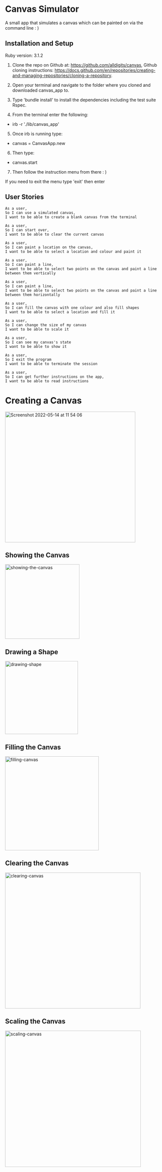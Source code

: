 # Canvas Simulator

A small app that simulates a canvas which can be painted on via the command line : )

## Installation and Setup 

Ruby version: 3.1.2


1. Clone the repo on Github at: https://github.com/alldigits/canvas, Github cloning instructions: https://docs.github.com/en/repositories/creating-and-managing-repositories/cloning-a-repository.

2. Open your terminal and navigate to the folder where you cloned and downloaded canvas_app to.

3. Type 'bundle install' to install the dependencies including the test suite Rspec.

4. From the terminal enter the following:

- irb -r './lib/canvas_app'

5. Once irb is running type:

- canvas = CanvasApp.new

6. Then type:

- canvas.start

7. Then follow the instruction menu from there : )

If you need to exit the menu type 'exit' then enter


## User Stories


```
As a user,
So I can use a simulated canvas,
I want to be able to create a blank canvas from the terminal

As a user,
So I can start over,
I want to be able to clear the current canvas

As a user,
So I can paint a location on the canvas,
I want to be able to select a location and colour and paint it

As a user,
So I can paint a line,
I want to be able to select two points on the canvas and paint a line between them vertically

As a user,
So I can paint a line,
I want to be able to select two points on the canvas and paint a line between them horizontally

As a user,
So I can fill the canvas with one colour and also fill shapes
I want to be able to select a location and fill it

As a user,
So I can change the size of my canvas
I want to be able to scale it

As a user,
So I can see my canvas's state
I want to be able to show it

As a user,
So I exit the program
I want to be able to terminate the session

As a user,
So I can get further instructions on the app,
I want to be able to read instructions
```


# Creating a Canvas #

<img width="424" alt="Screenshot 2022-05-14 at 11 54 06" src="https://user-images.githubusercontent.com/79875785/168424010-51484dbc-83d8-4293-8407-ae95dad10d1b.png">

## Showing the Canvas ##

<img width="242" alt="showing-the-canvas" src="https://user-images.githubusercontent.com/79875785/168424463-fd453dfa-6e3b-485c-b097-5a300f5c8c22.png">

## Drawing a Shape ##
<img width="237" alt="drawing-shape" src="https://user-images.githubusercontent.com/79875785/168424479-e0348d99-ce54-49fc-947a-9bf4aff34efa.png">


## Filling the Canvas ##
<img width="305" alt="filling-canvas" src="https://user-images.githubusercontent.com/79875785/168424483-0b2c365f-0f07-4588-bb05-013bb03f0df6.png">


## Clearing the Canvas ##
<img width="441" alt="clearing-canvas" src="https://user-images.githubusercontent.com/79875785/168424489-0324d7fc-7382-4401-9b49-080769723d52.png">


## Scaling the Canvas ##
<img width="442" alt="scaling-canvas" src="https://user-images.githubusercontent.com/79875785/168424494-e89f4a25-b991-4abb-8ef1-56f8ec793181.png">

